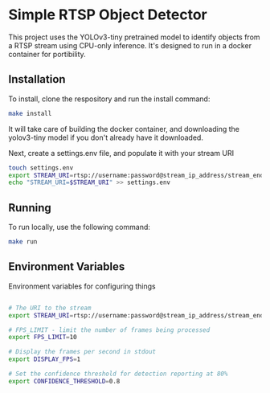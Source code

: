 # Simple RTSP Object Detector
This project uses the YOLOv3-tiny pretrained model to identify objects from a RTSP stream using CPU-only inference. It's designed to run in a docker container for portibility.


## Installation
To install, clone the respository and run the install command:
```bash
make install
```

It will take care of building the docker container, and downloading the yolov3-tiny model if you don't already have it downloaded.

Next, create a settings.env file, and populate it with your stream URI
```bash
touch settings.env
export STREAM_URI=rtsp://username:password@stream_ip_address/stream_endpoint
echo "STREAM_URI=$STREAM_URI" >> settings.env
```

## Running
To run locally, use the following command:
```bash
make run
```


## Environment Variables
Environment variables for configuring things

```bash

# The URI to the stream
export STREAM_URI=rtsp://username:password@stream_ip_address/stream_endpoint

# FPS_LIMIT - limit the number of frames being processed
export FPS_LIMIT=10

# Display the frames per second in stdout
export DISPLAY_FPS=1

# Set the confidence threshold for detection reporting at 80%
export CONFIDENCE_THRESHOLD=0.8
```
